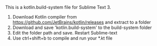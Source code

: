 This is a kotlin.build-system file for Sublime Text 3. 
1. Download Kotlin compiler from https://github.com/JetBrains/kotlin/releases and extract to a folder
2. Download and save 'kotlin.build-system' to the build-system folder
3. Edit the folder path and save. Restart Sublime-text
2. Use ctrl+shift+b to compile and run your *.kt file
